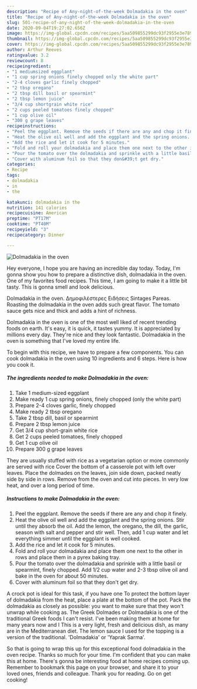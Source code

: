 ```yaml
---
description: "Recipe of Any-night-of-the-week Dolmadakia in the oven"
title: "Recipe of Any-night-of-the-week Dolmadakia in the oven"
slug: 501-recipe-of-any-night-of-the-week-dolmadakia-in-the-oven
date: 2020-09-04T19:27:02.656Z
image: https://img-global.cpcdn.com/recipes/5aa509855299dc93f2955e3e78935bc6/751x532cq70/dolmadakia-in-the-oven-recipe-main-photo.jpg
thumbnail: https://img-global.cpcdn.com/recipes/5aa509855299dc93f2955e3e78935bc6/751x532cq70/dolmadakia-in-the-oven-recipe-main-photo.jpg
cover: https://img-global.cpcdn.com/recipes/5aa509855299dc93f2955e3e78935bc6/751x532cq70/dolmadakia-in-the-oven-recipe-main-photo.jpg
author: Arthur Reeves
ratingvalue: 3.2
reviewcount: 8
recipeingredient:
- "1 mediumsized eggplant"
- "1 cup spring onions finely chopped only the white part"
- "2-4 cloves garlic finely chopped"
- "2 tbsp oregano"
- "2 tbsp dill basil or spearmint"
- "2 tbsp lemon juice"
- "3/4 cup shortgrain white rice"
- "2 cups peeled tomatoes finely chopped"
- "1 cup olive oil"
- "300 g grape leaves"
recipeinstructions:
- "Peel the eggplant. Remove the seeds if there are any and chop it finely."
- "Heat the olive oil well and add the eggplant and the spring onions. Stir until they absorb the oil. Add the lemon, the oregano, the dill, the garlic, season with salt and pepper and stir well. Then, add 1 cup water and let everything simmer until the eggplant is well cooked."
- "Add the rice and let it cook for 5 minutes."
- "Fold and roll your dolmadakia and place them one next to the other in rows and place them in a pyrex baking tray."
- "Pour the tomato over the dolmadakia and sprinkle with a little basil or spearmint, finely chopped. Add 1/2 cup water and 2-3 tbsp olive oil and bake in the oven for about 50 minutes."
- "Cover with aluminum foil so that they don&#39;t get dry."
categories:
- Recipe
tags:
- dolmadakia
- in
- the

katakunci: dolmadakia in the 
nutrition: 141 calories
recipecuisine: American
preptime: "PT17M"
cooktime: "PT40M"
recipeyield: "3"
recipecategory: Dinner

---
```



![Dolmadakia in the oven](https://img-global.cpcdn.com/recipes/5aa509855299dc93f2955e3e78935bc6/751x532cq70/dolmadakia-in-the-oven-recipe-main-photo.jpg)

Hey everyone, I hope you are having an incredible day today. Today, I'm gonna show you how to prepare a distinctive dish, dolmadakia in the oven. One of my favorites food recipes. This time, I am going to make it a little bit tasty. This is gonna smell and look delicious.

Dolmadakia in the oven. Δημοφιλέστερες Ειδήσεις Sintages Pareas. Roasting the dolmadakia in the oven adds such great flavor. The tomato sauce gets nice and thick and adds a hint of richness.

Dolmadakia in the oven is one of the most well liked of recent trending foods on earth. It's easy, it is quick, it tastes yummy. It is appreciated by millions every day. They're nice and they look fantastic. Dolmadakia in the oven is something that I've loved my entire life.


To begin with this recipe, we have to prepare a few components. You can cook dolmadakia in the oven using 10 ingredients and 6 steps. Here is how you cook it.

<!--inarticleads1-->

##### The ingredients needed to make Dolmadakia in the oven:

1. Take 1 medium-sized eggplant
1. Make ready 1 cup spring onions, finely chopped (only the white part)
1. Prepare 2-4 cloves garlic, finely chopped
1. Make ready 2 tbsp oregano
1. Take 2 tbsp dill, basil or spearmint
1. Prepare 2 tbsp lemon juice
1. Get 3/4 cup short-grain white rice
1. Get 2 cups peeled tomatoes, finely chopped
1. Get 1 cup olive oil
1. Prepare 300 g grape leaves


They are usually stuffed with rice as a vegetarian option or more commonly are served with rice Cover the bottom of a casserole pot with left over leaves. Place the dolmades on the leaves, join side down, packed neatly side by side in rows. Remove from the oven and cut into pieces. In very low heat, and over a long period of time. 

<!--inarticleads2-->

##### Instructions to make Dolmadakia in the oven:

1. Peel the eggplant. Remove the seeds if there are any and chop it finely.
1. Heat the olive oil well and add the eggplant and the spring onions. Stir until they absorb the oil. Add the lemon, the oregano, the dill, the garlic, season with salt and pepper and stir well. Then, add 1 cup water and let everything simmer until the eggplant is well cooked.
1. Add the rice and let it cook for 5 minutes.
1. Fold and roll your dolmadakia and place them one next to the other in rows and place them in a pyrex baking tray.
1. Pour the tomato over the dolmadakia and sprinkle with a little basil or spearmint, finely chopped. Add 1/2 cup water and 2-3 tbsp olive oil and bake in the oven for about 50 minutes.
1. Cover with aluminum foil so that they don&#39;t get dry.


A crock pot is ideal for this task, if you have one To protect the bottom layer of dolmadakia from the heat, place a plate at the bottom of the pot. Pack the dolmadakia as closely as possible: you want to make sure that they won&#39;t unwrap while cooking as. The Greek Dolmades or Dolmadakia is one of the traditional Greek foods I can&#39;t resist. I&#39;ve been making them at home for many years now and I This is a very light, fresh and delicious dish, as many are in the Mediterranean diet. The lemon sauce I used for the topping is a version of the traditional. &#39;Dolmadakia&#39; or &#39;Yaprak Sarma&#39;. 

So that is going to wrap this up for this exceptional food dolmadakia in the oven recipe. Thanks so much for your time. I'm confident that you can make this at home. There's gonna be interesting food at home recipes coming up. Remember to bookmark this page on your browser, and share it to your loved ones, friends and colleague. Thank you for reading. Go on get cooking!
